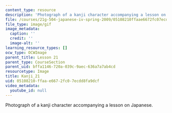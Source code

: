```yaml
---
content_type: resource
description: 'Photograph of a kanji character accompanying a lesson on Japanese. '
file: /courses/21g-504-japanese-iv-spring-2009/05108210ffaae6672fc07ecdd8fa9dcf_Kanji_21.gif
file_type: image/gif
image_metadata:
  caption: ''
  credit: ''
  image-alt: ''
learning_resource_types: []
ocw_type: OCWImage
parent_title: Lesson 21
parent_type: CourseSection
parent_uid: bffa1146-720a-039c-9aec-636a7a7ab4cd
resourcetype: Image
title: Kanji_21
uid: 05108210-ffaa-e667-2fc0-7ecdd8fa9dcf
video_metadata:
  youtube_id: null
---
```

Photograph of a kanji character accompanying a lesson on Japanese. 

